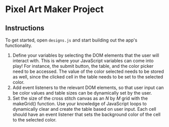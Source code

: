 # Pixel Art Maker Project

## Instructions

To get started, open `designs.js` and start building out the app's functionality.

1. Define your variables by selecting the DOM elements that the user will interact with. This is where your JavaScript variables can come into play! For instance, the submit button, the table, and the color picker need to be accessed. The value of the color selected needs to be stored as well, since the clicked cell in the table needs to be set to the selected color.
2. Add event listeners to the relevant DOM elements, so that user input can be color values and table sizes can be dynamically set by the user.
3. Set the size of the cross stitch canvas as an _N_ by _M_ grid with the makeGrid() function. Use your knowledge of JavaScript loops to dynamically clear and create the table based on user input. Each cell should have an event listener that sets the background color of the cell to the selected color.
